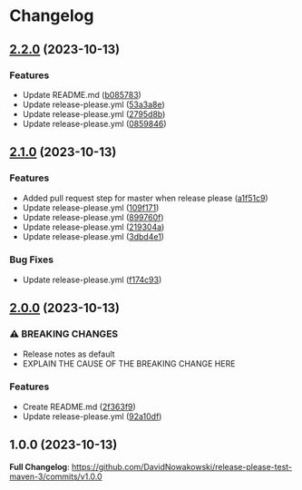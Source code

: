 # Changelog

## [2.2.0](https://github.com/DavidNowakowski/release-please-test-maven-3/compare/v2.1.0...v2.2.0) (2023-10-13)


### Features

* Update README.md ([b085783](https://github.com/DavidNowakowski/release-please-test-maven-3/commit/b085783cb2440feed7e757230489e65ae3fe2faf))
* Update release-please.yml ([53a3a8e](https://github.com/DavidNowakowski/release-please-test-maven-3/commit/53a3a8ebafd2bd298d75ce79587b90940c0f993f))
* Update release-please.yml ([2795d8b](https://github.com/DavidNowakowski/release-please-test-maven-3/commit/2795d8bbf8e191472558711b00d19e3fc05a97cf))
* Update release-please.yml ([0859846](https://github.com/DavidNowakowski/release-please-test-maven-3/commit/08598465aca1a08c9ddeb6acef8c7f27f8efcf27))

## [2.1.0](https://github.com/DavidNowakowski/release-please-test-maven-3/compare/v2.0.0...v2.1.0) (2023-10-13)


### Features

* Added pull request step for master when release please ([a1f51c9](https://github.com/DavidNowakowski/release-please-test-maven-3/commit/a1f51c9433ef96aa7968df193025cf7d562acecc))
* Update release-please.yml ([109f171](https://github.com/DavidNowakowski/release-please-test-maven-3/commit/109f1715cad1ff28ea178577a5e1e6429a64aaf3))
* Update release-please.yml ([899760f](https://github.com/DavidNowakowski/release-please-test-maven-3/commit/899760f2be61a32df2615657e6c290a098d863dd))
* Update release-please.yml ([219304a](https://github.com/DavidNowakowski/release-please-test-maven-3/commit/219304aec0e4e7ca0d205aae4933651a1d346e41))
* Update release-please.yml ([3dbd4e1](https://github.com/DavidNowakowski/release-please-test-maven-3/commit/3dbd4e17d2769b1f0466506f95413241877aaee2))


### Bug Fixes

* Update release-please.yml ([f174c93](https://github.com/DavidNowakowski/release-please-test-maven-3/commit/f174c93309f7b5c80f44f9f2867052aca1a262e5))

## [2.0.0](https://github.com/DavidNowakowski/release-please-test-maven-3/compare/v1.0.0...v2.0.0) (2023-10-13)


### ⚠ BREAKING CHANGES

* Release notes as default
* EXPLAIN THE CAUSE OF THE BREAKING CHANGE HERE

### Features

* Create README.md ([2f363f9](https://github.com/DavidNowakowski/release-please-test-maven-3/commit/2f363f9a332ee17ecbc2318009280dd6c224f4ad))
* Update release-please.yml ([92a10df](https://github.com/DavidNowakowski/release-please-test-maven-3/commit/92a10df1eb71ed3e3dc0e89e801aae79d5f5ca65))

## 1.0.0 (2023-10-13)

**Full Changelog**: https://github.com/DavidNowakowski/release-please-test-maven-3/commits/v1.0.0
